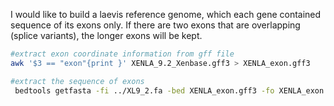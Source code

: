 I would like to build a laevis reference genome, which each gene contained sequence of its exons only. If there are two exons that are overlapping (splice variants), the longer exons will be kept. 
```bash
#extract exon coordinate information from gff file
awk '$3 == "exon"{print }' XENLA_9.2_Xenbase.gff3 > XENLA_exon.gff3

#extract the sequence of exons
 bedtools getfasta -fi ../XL9_2.fa -bed XENLA_exon.gff3 -fo XENLA_exon.fa
 
 
```
